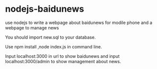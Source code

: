 # nodejs-baidunews
use nodejs to  write a webpage about baidunews for modile phone and a webpage to manage news
<p>You should import new.sql to your database.</p>
<p>Use npm install ,node index.js in command line.</p>
<p>Input localhost:3000 in url to show baidunews and input localhost:3000/admin to show management about news.</p>
